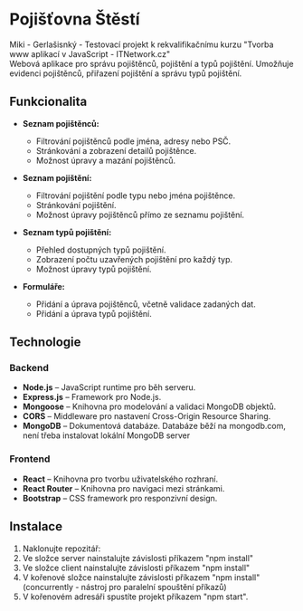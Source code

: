# Pojišťovna Štěstí

Miki - Gerlašisnký - Testovací projekt k rekvalifikačnímu kurzu "Tvorba www aplikací v JavaScript - ITNetwork.cz"  
Webová aplikace pro správu pojištěnců, pojištění a typů pojištění. Umožňuje evidenci pojištěnců, přiřazení pojištění a správu typů pojištění.

## Funkcionalita

- **Seznam pojištěnců:**
  - Filtrování pojištěnců podle jména, adresy nebo PSČ.
  - Stránkování a zobrazení detailů pojištěnce.
  - Možnost úpravy a mazání pojištěnců.

- **Seznam pojištění:**
  - Filtrování pojištění podle typu nebo jména pojištěnce.
  - Stránkování pojištění.
  - Možnost úpravy pojištěnců přímo ze seznamu pojištění.

- **Seznam typů pojištění:**
  - Přehled dostupných typů pojištění.
  - Zobrazení počtu uzavřených pojištění pro každý typ.
  - Možnost úpravy typů pojištění.

- **Formuláře:**
  - Přidání a úprava pojištěnců, včetně validace zadaných dat.
  - Přidání a úprava typů pojištění.

## Technologie

### Backend
- **Node.js** – JavaScript runtime pro běh serveru.
- **Express.js** – Framework pro Node.js.
- **Mongoose** – Knihovna pro modelování a validaci MongoDB objektů.
- **CORS** – Middleware pro nastavení Cross-Origin Resource Sharing.
- **MongoDB** – Dokumentová databáze. Databáze běží na mongodb.com, není třeba instalovat lokální MongoDB server
 
### Frontend
- **React** – Knihovna pro tvorbu uživatelského rozhraní.
- **React Router** – Knihovna pro navigaci mezi stránkami.
- **Bootstrap** – CSS framework pro responzivní design.

## Instalace

1. Naklonujte repozitář:
2. Ve složce server nainstalujte závislosti příkazem "npm install"
3. Ve složce client nainstalujte závislosti příkazem "npm install"
4. V kořenové složce nainstalujte závislosti příkazem "npm install" (concurrently - nástroj pro paralelní spouštění příkazů)
5. V kořenovém adresáři spustíte projekt příkazem "npm start".
